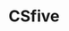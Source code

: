 ---
layout: home

title: CSfive
titleTemplate: 知识库

hero:
  name: CSfive
  text: 计算机废物自学指北
  actions:
    - theme: brand
      text: 开始阅读
      link: /cs/path
    - theme: alt
      text: GitHub
      link: https://github.com/csfive/docs
  image:
    src: /shushu.png
    alt: logo
---